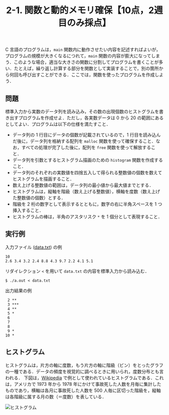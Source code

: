﻿---
layout: page
title: 2-1. 関数と動的メモリ確保【10点，2週目のみ採点】
---

C 言語のプログラムは，`main` 関数内に動作させたい内容を記述すればよいが，プログラムの規模が大きくなるにつれて，`main` 関数の内容が膨大になってしまう．このような場合，適当な大きさの関数に分割してプログラムを書くことが多い．たとえば，繰り返し計算する部分を関数として実装することで，別の箇所から何回も呼び出すことができる．ここでは，関数を使ったプログラムを作成しよう．

## 問題

標準入力から実数のデータ列を読み込み，その数の出現個数のヒストグラムを書き出すプログラムを作成せよ．ただし，各実数データは 0 から 20 の範囲にあるとしてよい．プログラムは以下の仕様を満たすこと．

- データ列の 1 行目にデータの個数が記載されているので，1 行目を読み込んだ後に，データ列を格納する配列を `malloc` 関数を使って確保すること．なお，すべての処理が完了した後に，配列を `free` 関数を使って解放すること．
- データ列を引数とするヒストグラム描画のための `histogram` 関数を作成すること．
- データ列のそれぞれの実数値を四捨五入して得られる整数値の個数を数えてヒストグラムを描画すること．
- 数え上げる整数値の範囲は，データ列の最小値から最大値までとする．
- ヒストグラムは，縦軸を階級（数え上げる整数値），横軸を度数（数え上げた整数値の個数）とする．
- 階級を 2 桁の数字として表示するとともに，数字の右に半角スペースを 1 つ挿入すること．
- ヒストグラムの棒は，半角のアスタリスク `*` を 1 個分として表現すること．


## 実行例

入力ファイル ([data.txt](./data.txt)) の例

```
10
2.6 3.4 3.2 2.4 8.8 4.3 9.7 2.2 4.1 5.1
```

リダイレクション `<` を用いて `data.txt` の内容を標準入力から読み込む．

```
$ ./a.out < data.txt
```

出力結果の例

```
 2 **
 3 ***
 4 **
 5 *
 6 
 7 
 8 
 9 *
10 *
```

## ヒストグラム

ヒストグラムは，片方の軸に度数，もう片方の軸に階級（ビン）をとったグラフの一種である．データの頻度を視覚的に調べるときに用いられ，度数分布とも言われる．
下図は，[Wikipedia](https://ja.wikipedia.org/wiki/%E3%83%92%E3%82%B9%E3%83%88%E3%82%B0%E3%83%A9%E3%83%A0) で例として使われているヒストグラムである．これは，アメリカで 1973 年から 1978 年にかけて事故死した人数を月毎に集計したものであり，横軸は各月に事故死した人数を 500 人毎に区切った階級を，縦軸は各階級に属する月の数（＝度数）を表している．

![ヒストグラム](https://upload.wikimedia.org/wikipedia/commons/thumb/1/17/UsaccHistogram.svg/495px-UsaccHistogram.svg.png)

